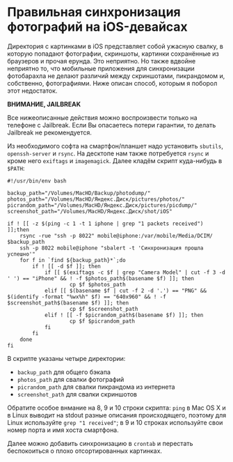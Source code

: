 Правильная синхронизация фотографий на iOS-девайсах
===================================================

Директория с картинками в iOS представляет собой ужасную свалку, в которую попадают фотографии, скриншоты, картинки сохранённые из браузеров и прочая ерунда. Это неприятно. Но также вдвойне неприятно то, что мобильные приложения для синхронизации фотобарахла не делают различий между скриншотами, пикрандомом и, собственно, фотографиями. Ниже описан способ, которым я поборол этот недостаток.

**ВНИМАНИЕ, JAILBREAK**

Все нижеописанные действия можно воспроизвести только на телефоне с Jailbreak. Если Вы опасаетесь потери гарантии, то делать Jailbreak не рекомендуется.

Из необходимого софта на смартфон/планшет надо установить `sbutils`, `openssh-server` и `rsync`. На десктопе нам также потребуется `rsync` и кроме него `exiftags` и `imagemagick`. Далее кладём скрипт куда-нибудь в `$PATH`:

    #!/usr/bin/env bash

    backup_path="/Volumes/MacHD/Backup/photodump/"
    photos_path="/Volumes/MacHD/Яндекс.Диск/pictures/photos/"
    picrandom_path="/Volumes/MacHD/Яндекс.Диск/pictures/picdump/"
    screenshot_path="/Volumes/MacHD/Яндекс.Диск/shot/iOS"

    if ! [[ -z $(ping -c 1 -t 1 iphone | grep "1 packets received") ]];then
        rsync -rue "ssh -p 8022" mobile@iphone:/var/mobile/Media/DCIM/ $backup_path
        ssh -p 8022 mobile@iphone "sbalert -t 'Синхронизация прошла успешно'"
        for f in `find ${backup_path}*`;do
            if ! [[ -d $f ]]; then
                if [[ $(exiftags -c $f | grep "Camera Model" | cut -f 3 -d ' ') == "iPhone" && ! -f $photos_path$(basename $f) ]]; then
                        cp $f $photos_path
                elif [[ $(basename $f | cut -f 2 -d '.') == "PNG" && $(identify -format "%wx%h" $f) == "640x960" && ! -f $screenshot_path$(basename $f) ]]; then
                        cp $f $screenshot_path
                elif ! [[ -f $picrandom_path$(basename $f) ]]; then
                        cp $f $picrandom_path
                fi
            fi
        done
    fi

В скрипте указаны четыре директории:

+ `backup_path` для общего бэкапа
+ `photos_path` для свалки фотографий
+ `picrandom_path` для свалки пикрандома из интернета
+ `screenshot_path` для свалки скриншотов

Обратите особое внмание на 8, 9 и 10 строки скрипта: `ping` в Mac OS X и в Linux выводит на stdout разные описания происходящего, поэтому для Linux используйте `grep "1 received"`; в 9 и 10 строках используйте свои номер порта и имя хоста смартфона.

Далее можно добавить синхронизацию в `crontab` и перестать беспокоиться о плохо отсортированных картинках.

